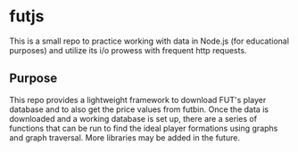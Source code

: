 # futjs
This is a small repo to practice working with data in Node.js (for educational purposes) and utilize its i/o prowess with frequent http requests.

## Purpose
This repo provides a lightweight framework to download FUT's player database and to also get the price values from futbin. Once the data is downloaded and a working database is set up, there are a series of functions that can be run to find the ideal player formations using graphs and graph traversal. More libraries may be added in the future.
